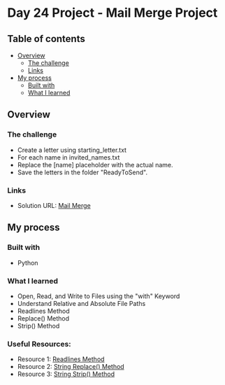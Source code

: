 # Day 24 Project - Mail Merge Project

## Table of contents

- [Overview](#overview)
  - [The challenge](#the-challenge)
  - [Links](#links)
- [My process](#my-process)
  - [Built with](#built-with)
  - [What I learned](#what-i-learned)

## Overview

### The challenge

- Create a letter using starting_letter.txt 
- For each name in invited_names.txt
- Replace the [name] placeholder with the actual name.
- Save the letters in the folder "ReadyToSend".


### Links

- Solution URL: [Mail Merge](https://github.com/Mikerniker/100_Days_of_Python/tree/main/Day24)

## My process

### Built with

- Python

### What I learned
- Open, Read, and Write to Files using the "with" Keyword
- Understand Relative and Absolute File Paths
- Readlines Method
- Replace() Method
- Strip() Method

### Useful Resources:
- Resource 1: [Readlines Method](https://www.w3schools.com/python/ref_file_readlines.asp)
- Resource 2: [String Replace() Method](https://www.w3schools.com/python/ref_string_replace.asp)
- Resource 3: [String Strip() Method](https://www.w3schools.com/python/ref_string_strip.asp)
